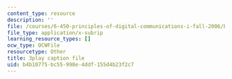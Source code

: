 ```yaml
---
content_type: resource
description: ''
file: /courses/6-450-principles-of-digital-communications-i-fall-2006/b4b10775bc55998e4ddf155d4b23f2c7_DnQruAbpusc.srt
file_type: application/x-subrip
learning_resource_types: []
ocw_type: OCWFile
resourcetype: Other
title: 3play caption file
uid: b4b10775-bc55-998e-4ddf-155d4b23f2c7
---
```

